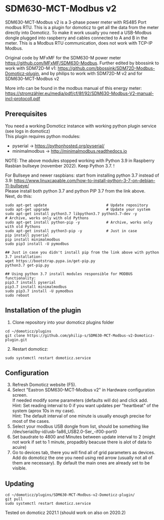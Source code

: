 # SDM630-MCT-Modbus v2
SDM630-MCT-Modbus v2 is a 3-phase power meter with RS485 Port modbus RTU.
This is a plugin for domoticz to get all the data from the meter directly into Domoticz. 
To make it work usually you need a USB-Modbus dongle plugged into raspberry and cables connected to A and B in the meter. 
This is a Modbus RTU communication, does not work with TCP-IP Modbus.

Original code by MFxMF for the SDM630-M power meter https://github.com/MFxMF/SDM630-Modbus.
Further edited by bbossink to work with SDM72D-M v1: https://github.com/bbossink/SDM72D-Modbus-Domoticz-plugin,
and by philips to work with SDM72D-M v2 and for SDM630-MCT-Modbus v2

More info can be found in the modbus manual of this energy meter: https://stromzähler.eu/media/pdf/cf/8f/92/SDM630-Modbus-V2-manual-incl-protocoll.pdf

## Prerequisites
You need a working Domoticz instance with working python plugin service (see logs in domoticz)<br>
This plugin requires python modules: <br>
- pyserial -> https://pythonhosted.org/pyserial/ <br>
- minimalmodbus -> http://minimalmodbus.readthedocs.io<br>

NOTE: The above modules stopped working with Python 3.9 in Raspberry Rasbian bullseye (november 2022). Keep Python 3.7. !

For Bullseye and newer raspbians: start from installing python 3.7 instead of 3.9: https://www.linuxcapable.com/how-to-install-python-3-7-on-debian-11-bullseye/ <br>
Please install both python 3.7 and python PIP 3.7 from the link above. <br>
Next, do this:
```
sudo apt-get update                           # Update repository
sudo apt-get upgrade                          # Update your system
sudo apt-get install python3.7 libpython3.7 python3.7-dev -y           # Archive, works only with old Pythons
sudo apt-get install python-pip -y            # Archive, works only with old Pythons
sudo apt-get install python3-pip -y           # Just in case
pip install pyserial
pip install minimalmodbus
sudo pip3 install -U pymodbus

## Just in case you didn't install pip from the link above with python 3.7 installation:
wget https://bootstrap.pypa.io/get-pip.py     
python3.7 get-pip.py                          

## Using python 3.7 install modules responsible for MODBUS functionality:
pip3.7 install pyserial
pip3.7 install minimalmodbus
sudo pip3.7 install -U pymodbus
sudo reboot
```
## Installation of the plugin
1. Clone repository into your domoticz plugins folder
```
cd ~/domoticz/plugins
git clone https://github.com/philip-s/SDM630-MCT-Modbus-v2-Domoticz-plugin.git
```
2. Restart domoticz:
```
sudo systemctl restart domoticz.service 
```
## Configuration
3. Refresh Domoticz website (F5).<br>
4. Select "Eastron SDM630-MCT-Modbus v2" in Hardware configuration screen.<br>
If needed modify some parameters (defaults will do) and click add.<br>
Hint: Set reading interval to 0 if you want updates per "heartbeat" of the system (aprox 10s in my case).<br>
Hint: The default interval of one minute is usually enough precise for most of the cases.<br>
5. Select your modbus USB dongle from list, should be something like /dev/serial/by-id/usb-1a86_USB2.0-Ser_-if00-port0<br>
6. Set baudrate to 4800 and Minutes between update interval to 2 (might not work if set to 1 minute, propadbly beacuse there is alot of data to acuire) <br>
7. Go to devices tab, there you will find all of grid parameters as devices. Add do domoticz the one you need using red arrow (usually not all of them are necessary). By default the main ones are already set to be visible.
## Updating
```
cd ~/domoticz/plugins/SDM630-MCT-Modbus-v2-Domoticz-plugin/
git pull
sudo systemctl restart domoticz.service
```
Tested on domoticz 2021.1 (should work on also on 2020.2)
<br><br><br>


